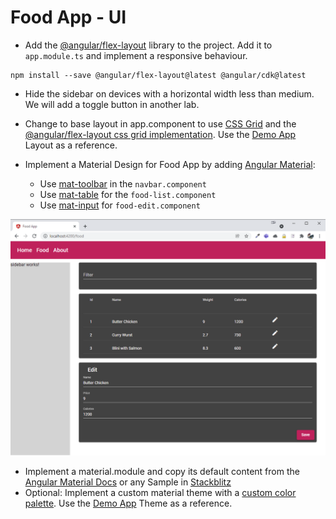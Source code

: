 # Food App - UI

- Add the [@angular/flex-layout](https://github.com/angular/flex-layout/wiki) library to the project. Add it to `app.module.ts` and implement a responsive behaviour. 

```
npm install --save @angular/flex-layout@latest @angular/cdk@latest
```

- Hide the sidebar on devices with a horizontal width less than medium. We will add a toggle button in another lab.

- Change to base layout in app.component to use [CSS Grid](https://css-tricks.com/snippets/css/complete-guide-grid/) and the [@angular/flex-layout css grid implementation](https://github.com/angular/flex-layout/blob/master/guides/Grid.md). Use the [Demo App](https://github.com/arambazamba/ng-dev/blob/main/Demos/06-UI/UserInterface/src/app/app.component.html) Layout as a reference.

- Implement a Material Design for Food App by adding [Angular Material](https://material.angular.io/guide/getting-started):
    - Use [mat-toolbar](https://material.angular.io/components/toolbar/overview) in the `navbar.component`
    - Use [mat-table](https://material.angular.io/components/table/overview) for the `food-list.component`
    - Use [mat-input](https://material.angular.io/components/form-field/overview) for `food-edit.component`



![material](_images/material.png)

- Implement a material.module and copy its default content from the [Angular Material Docs](https://material.angular.io/components/categories) or any Sample in [Stackblitz](https://stackblitz.com/run?file=src/app/badge-overview-example.ts)
- Optional: Implement a custom material theme with a [custom color palette](https://material.io/resources/color/#!/?view.left=0&view.right=0). Use the [Demo App](https://github.com/arambazamba/ng-dev/tree/main/Demos/06-UI/UserInterface/src/theme) Theme as a reference.

